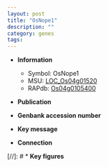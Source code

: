 ```yaml
---
layout: post
title: "OsNope1"
description: ""
category: genes
tags: 
---
```


* **Information**  
    + Symbol: OsNope1  
    + MSU: [LOC_Os04g01520](http://rice.uga.edu/cgi-bin/ORF_infopage.cgi?orf=LOC_Os04g01520)  
    + RAPdb: [Os04g0105400](http://rapdb.dna.affrc.go.jp/viewer/gbrowse_details/irgsp1?name=Os04g0105400)  

* **Publication**  

* **Genbank accession number**  

* **Key message**  

* **Connection**  

[//]: # * **Key figures**  


